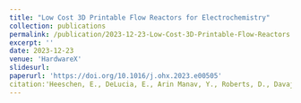 ```yaml
---
title: "Low Cost 3D Printable Flow Reactors for Electrochemistry"
collection: publications
permalink: /publication/2023-12-23-Low-Cost-3D-Printable-Flow-Reactors
excerpt: ''
date: 2023-12-23
venue: 'HardwareX'
slidesurl: 
paperurl: 'https://doi.org/10.1016/j.ohx.2023.e00505'
citation:'Heeschen, E., DeLucia, E., Arin Manav, Y., Roberts, D., Davaji, B., & Barecka, M. H. (2024). Low cost 3D printable flow reactors for electrochemistry. HardwareX, 17. doi:10.1016/j.ohx.2023.e00505'
---
```

